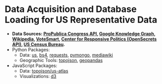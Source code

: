 # Data Acquisition and Database Loading for US Representative Data
- **Data Sources: [ProPublica Congress API](https://www.propublica.org/datastore/api/propublica-congress-api), [Google Knowledge Graph](https://developers.google.com/knowledge-graph/libraries), [Wikipedia](https://www.wikipedia.org/), [VoteSmart](https://justfacts.votesmart.org/), [Center for Responsive Politics (OpenSecrets API)](https://www.opensecrets.org/open-data/api), [US Census Bureau](https://www2.census.gov/geo/tiger/TIGER2020/CD/).**
- Python Packages:
  - Data: [us](https://github.com/unitedstates/python-us), [bs4](https://www.crummy.com/software/BeautifulSoup/), [requests](https://requests.readthedocs.io/en/master/), [pymongo](https://pymongo.readthedocs.io/en/stable/index.html), [mediawiki](https://github.com/barrust/mediawiki)
  - Geographic Tools: [topojson](https://github.com/mattijn/topojson), [geopandas](https://geopandas.org/)
- JavaScript Packages:
  - Data: [topojson/us-atlas](https://github.com/topojson/us-atlas)
  - Visualizations: [d3](https://d3js.org/)
